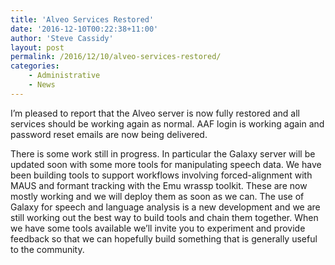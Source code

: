 ```yaml
---
title: 'Alveo Services Restored'
date: '2016-12-10T00:22:38+11:00'
author: 'Steve Cassidy'
layout: post
permalink: /2016/12/10/alveo-services-restored/
categories:
    - Administrative
    - News
---
```


I’m pleased to report that the Alveo server is now fully restored and all services should be working again as normal. AAF login is working again and password reset emails are now being delivered.

There is some work still in progress. In particular the Galaxy server will be updated soon with some more tools for manipulating speech data. We have been building tools to support workflows involving forced-alignment with MAUS and formant tracking with the Emu wrassp toolkit. These are now mostly working and we will deploy them as soon as we can. The use of Galaxy for speech and language analysis is a new development and we are still working out the best way to build tools and chain them together. When we have some tools available we’ll invite you to experiment and provide feedback so that we can hopefully build something that is generally useful to the community.